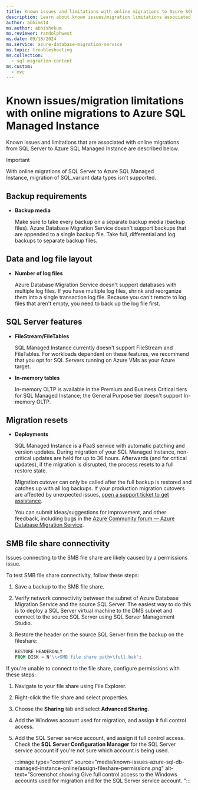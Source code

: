 ```yaml
---
title: Known issues and limitations with online migrations to Azure SQL Managed Instance
description: Learn about known issues/migration limitations associated with online migrations to Azure SQL Managed Instance.
author: abhims14
ms.author: abhishekum
ms.reviewer: randolphwest
ms.date: 09/18/2024
ms.service: azure-database-migration-service
ms.topic: troubleshooting
ms.collection:
  - sql-migration-content
ms.custom:
  - mvc
---
```


# Known issues/migration limitations with online migrations to Azure SQL Managed Instance

Known issues and limitations that are associated with online migrations from SQL Server to Azure SQL Managed Instance are described below.

> [!IMPORTANT]  
> With online migrations of SQL Server to Azure SQL Managed Instance, migration of SQL_variant data types isn't supported.

## Backup requirements

- **Backup media**

  Make sure to take every backup on a separate backup media (backup files). Azure Database Migration Service doesn't support backups that are appended to a single backup file. Take full, differential and log backups to separate backup files.

## Data and log file layout

- **Number of log files**

  Azure Database Migration Service doesn't support databases with multiple log files. If you have multiple log files, shrink and reorganize them into a single transaction log file. Because you can't remote to log files that aren't empty, you need to back up the log file first.

## SQL Server features

- **FileStream/FileTables**

  SQL Managed Instance currently doesn't support FileStream and FileTables. For workloads dependent on these features, we recommend that you opt for SQL Servers running on Azure VMs as your Azure target.

- **In-memory tables**

  In-memory OLTP is available in the Premium and Business Critical tiers for SQL Managed Instance; the General Purpose tier doesn't support In-memory OLTP.

## Migration resets

- **Deployments**

  SQL Managed Instance is a PaaS service with automatic patching and version updates. During migration of your SQL Managed Instance, non-critical updates are held for up to 36 hours. Afterwards (and for critical updates), if the migration is disrupted, the process resets to a full restore state.

  Migration cutover can only be called after the full backup is restored and catches up with all log backups. If your production migration cutovers are affected by unexpected issues, [open a support ticket to get assistance](https://azure.microsoft.com/support/create-ticket/).

  You can submit ideas/suggestions for improvement, and other feedback, including bugs in the [Azure Community forum — Azure Database Migration Service](https://feedback.azure.com/d365community/forum/2dd7eb75-ef24-ec11-b6e6-000d3a4f0da0).

## SMB file share connectivity

Issues connecting to the SMB file share are likely caused by a permissions issue.

To test SMB file share connectivity, follow these steps:

1. Save a backup to the SMB file share.

1. Verify network connectivity between the subnet of Azure Database Migration Service and the source SQL Server. The easiest way to do this is to deploy a SQL Server virtual machine to the DMS subnet and connect to the source SQL Server using SQL Server Management Studio.

1. Restore the header on the source SQL Server from the backup on the fileshare:

   ```sql
   RESTORE HEADERONLY
   FROM DISK = N'\\<SMB file share path>\full.bak';
   ```

If you're unable to connect to the file share, configure permissions with these steps:

1. Navigate to your file share using File Explorer.

1. Right-click the file share and select properties.

1. Choose the **Sharing** tab and select **Advanced Sharing**.

1. Add the Windows account used for migration, and assign it full control access.

1. Add the SQL Server service account, and assign it full control access. Check the **SQL Server Configuration Manager** for the SQL Server service account if you're not sure which account is being used.

   :::image type="content" source="media/known-issues-azure-sql-db-managed-instance-online/assign-fileshare-permissions.png" alt-text="Screenshot showing Give full control access to the Windows accounts used for migration and for the SQL Server service account. ":::
